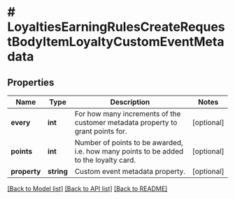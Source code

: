 # # LoyaltiesEarningRulesCreateRequestBodyItemLoyaltyCustomEventMetadata

## Properties

Name | Type | Description | Notes
------------ | ------------- | ------------- | -------------
**every** | **int** | For how many increments of the customer metadata property to grant points for. | [optional]
**points** | **int** | Number of points to be awarded, i.e. how many points to be added to the loyalty card. | [optional]
**property** | **string** | Custom event metadata property. | [optional]

[[Back to Model list]](../../README.md#models) [[Back to API list]](../../README.md#endpoints) [[Back to README]](../../README.md)

